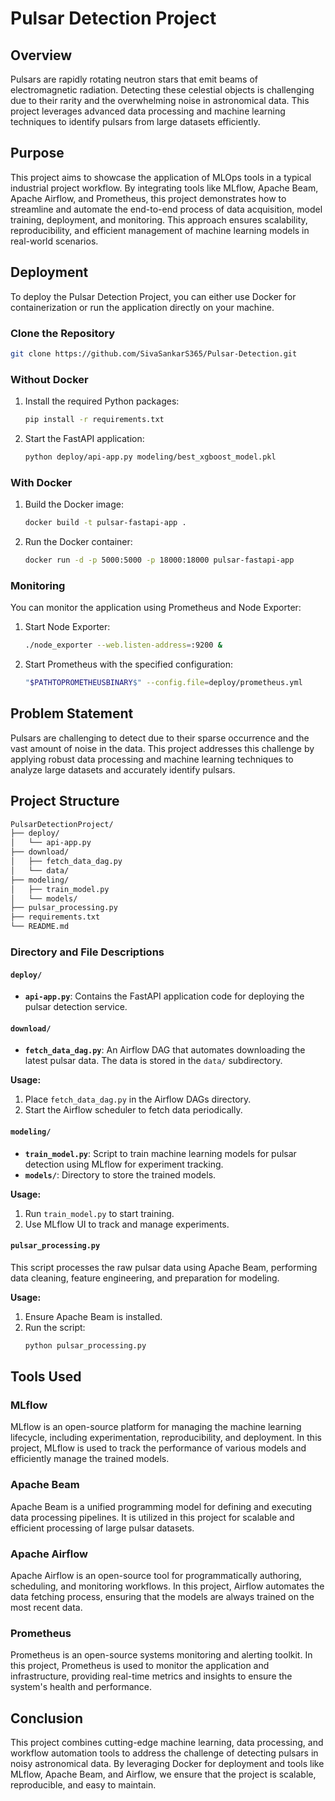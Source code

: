 # Pulsar Detection Project

## Overview

Pulsars are rapidly rotating neutron stars that emit beams of electromagnetic radiation. Detecting these celestial objects is challenging due to their rarity and the overwhelming noise in astronomical data. This project leverages advanced data processing and machine learning techniques to identify pulsars from large datasets efficiently.

## Purpose

This project aims to showcase the application of MLOps tools in a typical industrial project workflow. By integrating tools like MLflow, Apache Beam, Apache Airflow, and Prometheus, this project demonstrates how to streamline and automate the end-to-end process of data acquisition, model training, deployment, and monitoring. This approach ensures scalability, reproducibility, and efficient management of machine learning models in real-world scenarios.

## Deployment

To deploy the Pulsar Detection Project, you can either use Docker for containerization or run the application directly on your machine.

### Clone the Repository

```bash
git clone https://github.com/SivaSankarS365/Pulsar-Detection.git
```

### Without Docker

1. Install the required Python packages:
   ```bash
   pip install -r requirements.txt
   ```

2. Start the FastAPI application:
   ```bash
   python deploy/api-app.py modeling/best_xgboost_model.pkl
   ```

### With Docker

1. Build the Docker image:
   ```bash
   docker build -t pulsar-fastapi-app .
   ```

2. Run the Docker container:
   ```bash
   docker run -d -p 5000:5000 -p 18000:18000 pulsar-fastapi-app
   ```

### Monitoring

You can monitor the application using Prometheus and Node Exporter:

1. Start Node Exporter:
   ```bash
   ./node_exporter --web.listen-address=:9200 &
   ```

2. Start Prometheus with the specified configuration:
   ```bash
   "$PATHTOPROMETHEUSBINARY$" --config.file=deploy/prometheus.yml
   ```

## Problem Statement

Pulsars are challenging to detect due to their sparse occurrence and the vast amount of noise in the data. This project addresses this challenge by applying robust data processing and machine learning techniques to analyze large datasets and accurately identify pulsars.

## Project Structure

```bash
PulsarDetectionProject/
├── deploy/
│   └── api-app.py
├── download/
│   ├── fetch_data_dag.py
│   └── data/
├── modeling/
│   ├── train_model.py
│   └── models/
├── pulsar_processing.py
├── requirements.txt
└── README.md
```

### Directory and File Descriptions

#### `deploy/`

- **`api-app.py`**: Contains the FastAPI application code for deploying the pulsar detection service.

#### `download/`

- **`fetch_data_dag.py`**: An Airflow DAG that automates downloading the latest pulsar data. The data is stored in the `data/` subdirectory.

**Usage:**

1. Place `fetch_data_dag.py` in the Airflow DAGs directory.
2. Start the Airflow scheduler to fetch data periodically.

#### `modeling/`

- **`train_model.py`**: Script to train machine learning models for pulsar detection using MLflow for experiment tracking.
- **`models/`**: Directory to store the trained models.

**Usage:**

1. Run `train_model.py` to start training.
2. Use MLflow UI to track and manage experiments.

#### `pulsar_processing.py`

This script processes the raw pulsar data using Apache Beam, performing data cleaning, feature engineering, and preparation for modeling.

**Usage:**

1. Ensure Apache Beam is installed.
2. Run the script:
   ```bash
   python pulsar_processing.py
   ```

## Tools Used

### MLflow

MLflow is an open-source platform for managing the machine learning lifecycle, including experimentation, reproducibility, and deployment. In this project, MLflow is used to track the performance of various models and efficiently manage the trained models.

### Apache Beam

Apache Beam is a unified programming model for defining and executing data processing pipelines. It is utilized in this project for scalable and efficient processing of large pulsar datasets.

### Apache Airflow

Apache Airflow is an open-source tool for programmatically authoring, scheduling, and monitoring workflows. In this project, Airflow automates the data fetching process, ensuring that the models are always trained on the most recent data.

### Prometheus

Prometheus is an open-source systems monitoring and alerting toolkit. In this project, Prometheus is used to monitor the application and infrastructure, providing real-time metrics and insights to ensure the system's health and performance.

## Conclusion

This project combines cutting-edge machine learning, data processing, and workflow automation tools to address the challenge of detecting pulsars in noisy astronomical data. By leveraging Docker for deployment and tools like MLflow, Apache Beam, and Airflow, we ensure that the project is scalable, reproducible, and easy to maintain.
